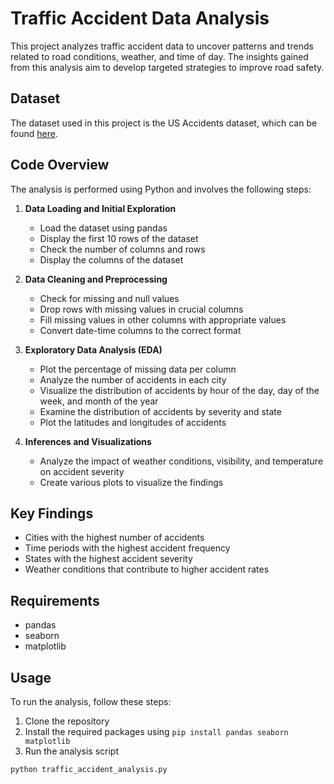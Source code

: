 # Traffic Accident Data Analysis

This project analyzes traffic accident data to uncover patterns and trends related to road conditions, weather, and time of day. The insights gained from this analysis aim to develop targeted strategies to improve road safety.

## Dataset

The dataset used in this project is the US Accidents dataset, which can be found [here](https://www.kaggle.com/sobhanmoosavi/us-accidents).

## Code Overview

The analysis is performed using Python and involves the following steps:

1. **Data Loading and Initial Exploration**
    - Load the dataset using pandas
    - Display the first 10 rows of the dataset
    - Check the number of columns and rows
    - Display the columns of the dataset

2. **Data Cleaning and Preprocessing**
    - Check for missing and null values
    - Drop rows with missing values in crucial columns
    - Fill missing values in other columns with appropriate values
    - Convert date-time columns to the correct format

3. **Exploratory Data Analysis (EDA)**
    - Plot the percentage of missing data per column
    - Analyze the number of accidents in each city
    - Visualize the distribution of accidents by hour of the day, day of the week, and month of the year
    - Examine the distribution of accidents by severity and state
    - Plot the latitudes and longitudes of accidents

4. **Inferences and Visualizations**
    - Analyze the impact of weather conditions, visibility, and temperature on accident severity
    - Create various plots to visualize the findings

## Key Findings

- Cities with the highest number of accidents
- Time periods with the highest accident frequency
- States with the highest accident severity
- Weather conditions that contribute to higher accident rates

## Requirements

- pandas
- seaborn
- matplotlib

## Usage

To run the analysis, follow these steps:

1. Clone the repository
2. Install the required packages using `pip install pandas seaborn matplotlib`
3. Run the analysis script

```python
python traffic_accident_analysis.py
